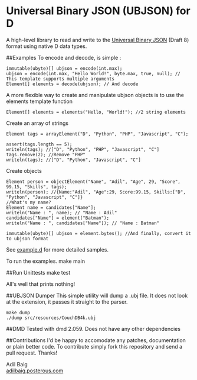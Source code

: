 # Universal Binary JSON (UBJSON) for D
A high-level library to read and write to the [Universal Binary JSON](http://ubjson.org/ "ubjson.org") (Draft 8) format using native D data types.

##Examples
To encode and decode, is simple :

	immutable(ubyte)[] ubjson = encode(int.max);
	ubjson = encode(int.max, "Hello World!", byte.max, true, null); // This template supports multiple arguments
	Element[] elements = decode(ubjson); // And decode 
	
A more flexible way to create and manipulate ubjson objects is to use the elements template function

	Element[] elements = elements("Hello, "World!"); //2 string elements 

Create an array of strings
	
	Element tags = arrayElement("D", "Python", "PHP", "Javascript", "C");
	
	assert(tags.length == 5);
	writeln(tags); //["D", "Python", "PHP", "Javascript", "C"]
	tags.remove(2); //Remove "PHP"
	writeln(tags); //["D", "Python", "Javascript", "C"]
	
Create objects	
	
	Element person = objectElement("Name", "Adil", "Age", 29, "Score", 99.15, "Skills", tags); 
	writeln(person); //{Name:"Adil", "Age":29, Score:99.15, Skills:["D", "Python", "Javascript", "C"]}
	//What's my name?
	Element name = candidates["Name"];
    writeln("Name : ", name); // "Name : Adil"
	candidates["Name"] = element("Batman");
	writeln("Name : ", candidates["Name"]); // "Name : Batman"
	
	immutable(ubyte)[] ubjson = element.bytes(); //And finally, convert it to ubjson format 
	
See [example.d](https://github.com/adilbaig/ubjsond/blob/master/src/example.d) for more detailed samples.

To run the examples.
	make main

##Run Unittests
	make test
	
All's well that prints nothing!
	
##UBJSON Dumper
This simple utility will dump a .ubj file. It does not look at the extension, it passes it straight to the parser. 

	make dump
	./dump src/resources/CouchDB4k.ubj

##DMD
Tested with dmd 2.059. Does not have any other dependencies 

##Contributions
I'd be happy to accomodate any patches, documentation or plain better code. To contribute simply fork this repository and send a pull request. Thanks!

Adil Baig<br />[adilbaig.posterous.com](http://adilbaig.posterous.com)
